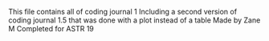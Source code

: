 This file contains all of coding journal 1
Including a second version of coding journal 1.5 that was done with a plot instead of a table
Made by Zane M
Completed for ASTR 19
